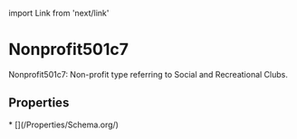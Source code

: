 import Link from 'next/link'

# Nonprofit501c7

Nonprofit501c7: Non-profit type referring to Social and Recreational Clubs.

## Properties

<Grid>
* [](/Properties/Schema.org/)

</Grid>

